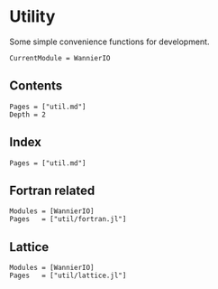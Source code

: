 # Utility

Some simple convenience functions for development.

```@meta
CurrentModule = WannierIO
```

## Contents

```@contents
Pages = ["util.md"]
Depth = 2
```

## Index

```@index
Pages = ["util.md"]
```

## Fortran related

```@autodocs
Modules = [WannierIO]
Pages   = ["util/fortran.jl"]
```

## Lattice

```@autodocs
Modules = [WannierIO]
Pages   = ["util/lattice.jl"]
```
